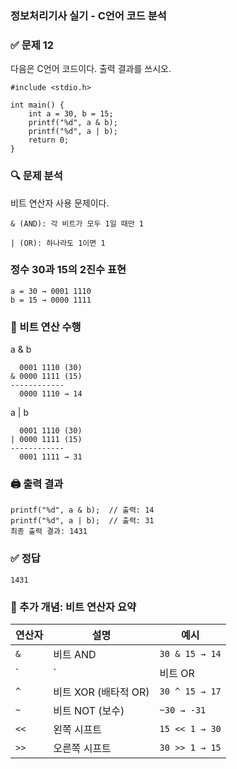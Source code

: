 ### 정보처리기사 실기 - C언어 코드 분석

### ✅ 문제 12

다음은 C언어 코드이다. 출력 결과를 쓰시오.

```
#include <stdio.h>

int main() {
    int a = 30, b = 15;
    printf("%d", a & b);
    printf("%d", a | b);
    return 0;
}
```

### 🔍 문제 분석
비트 연산자 사용 문제이다.

```
& (AND): 각 비트가 모두 1일 때만 1

| (OR): 하나라도 1이면 1
```

### 정수 30과 15의 2진수 표현

```
a = 30 → 0001 1110  
b = 15 → 0000 1111
```

### 🧮 비트 연산 수행
a & b

```
  0001 1110 (30)
& 0000 1111 (15)
------------
  0000 1110 → 14
```

a | b
```
  0001 1110 (30)
| 0000 1111 (15)
------------
  0001 1111 → 31
```

### 🖨️ 출력 결과
```
printf("%d", a & b);  // 출력: 14
printf("%d", a | b);  // 출력: 31
최종 출력 결과: 1431
```

### ✅ 정답
```
1431
```

### 🧠 추가 개념: 비트 연산자 요약

| 연산자  | 설명              | 예시             | 
| ---- | --------------- | -------------- |
| `&`  | 비트 AND          | `30 & 15 → 14` |
| \`   | \`              | 비트 OR          |
| `^`  | 비트 XOR (배타적 OR) | `30 ^ 15 → 17` | 
| `~`  | 비트 NOT (보수)     | `~30 → -31`    | 
| `<<` | 왼쪽 시프트          | `15 << 1 → 30` | 
| `>>` | 오른쪽 시프트         | `30 >> 1 → 15` | 
